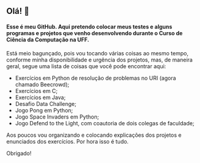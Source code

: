 ## Olá! 👋

#### Esse é meu GitHub. Aqui pretendo colocar meus testes e alguns programas e projetos que venho desenvolvendo durante o Curso de Ciência da Computação na UFF.

Está meio bagunçado, pois vou tocando várias coisas ao mesmo tempo, conforme minha disponibilidade e urgência dos projetos, mas, de maneira geral, segue uma lista de coisas que você pode encontrar aqui:

- Exercícios em Python de resolução de problemas no URI (agora chamado Beecrowd);
- Exercícios em C;
- Exercícios em Java;
- Desafio Data Challenge;
- Jogo Pong em Python;
- Jogo Space Invaders em Python;
- Jogo Defend to the Light, com coautoria de dois colegas de faculdade;

Aos poucos vou organizando e colocando explicações dos projetos e enunciados dos exercícios. Por hora isso é tudo.

Obrigado!

<!--
**NatanaelMendes/NatanaelMendes** is a ✨ _special_ ✨ repository because its `README.md` (this file) appears on your GitHub profile.

Here are some ideas to get you started:

- 🔭 I’m currently working on ...
- 🌱 I’m currently learning ...
- 👯 I’m looking to collaborate on ...
- 🤔 I’m looking for help with ...
- 💬 Ask me about ...
- 📫 How to reach me: ...
- 😄 Pronouns: ...
- ⚡ Fun fact: ...
-->
